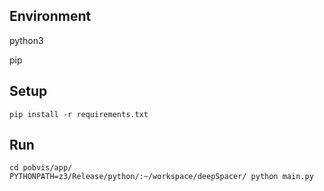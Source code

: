 ## Environment
python3

pip

## Setup
`pip install -r requirements.txt`

## Run

```
cd pobvis/app/
PYTHONPATH=z3/Release/python/:~/workspace/deepSpacer/ python main.py
```

